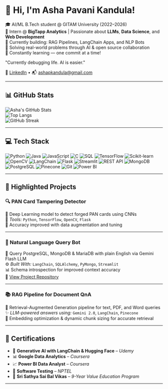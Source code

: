 # 👋 Hi, I'm Asha Pavani Kandula!

🎓 AI/ML B.Tech student @ GITAM University (2022–2026)  
🧠 Intern @ **BigTapp Analytics** | Passionate about **LLMs**, **Data Science**, and **Web Development**  
🚀 Currently building: RAG Pipelines, LangChain Apps, and NLP Bots  
🧾 Solving real-world problems through AI & open source collaboration  
🌱 Constantly learning — one commit at a time!

"Currently debugging life. AI is easier."

🔗 [LinkedIn](https://www.linkedin.com/in/asha-kandula-496a60258) • 📬 [ashapkandula@gmail.com](mailto:ashapkandula@gmail.com)

---


## 📊 GitHub Stats

![Asha's GitHub Stats](https://github-readme-stats.vercel.app/api?username=ashakandula6&show_icons=true&theme=radical)  
![Top Langs](https://github-readme-stats.vercel.app/api/top-langs/?username=ashakandula6&layout=compact&theme=radical)  
![GitHub Streak](https://streak-stats.demolab.com?user=ashakandula6&theme=tokyonight&hide_border=true)

---

## 💻 Tech Stack

![Python](https://img.shields.io/badge/-Python-3776AB?style=flat&logo=python&logoColor=white)
![Java](https://img.shields.io/badge/-Java-007396?style=flat&logo=java&logoColor=white)
![JavaScript](https://img.shields.io/badge/-JavaScript-F7DF1E?style=flat&logo=javascript&logoColor=black)
![C](https://img.shields.io/badge/-C-00599C?style=flat&logo=c&logoColor=white)
![SQL](https://img.shields.io/badge/-SQL-4479A1?style=flat&logo=mysql&logoColor=white) 
![TensorFlow](https://img.shields.io/badge/-TensorFlow-FF6F00?style=flat&logo=tensorflow&logoColor=white)
![Scikit-learn](https://img.shields.io/badge/-Scikit--learn-F7931E?style=flat&logo=scikit-learn&logoColor=white)
![OpenCV](https://img.shields.io/badge/-OpenCV-5C3EE8?style=flat&logo=opencv&logoColor=white)
![LangChain](https://img.shields.io/badge/-LangChain-000000?style=flat&logo=chainlink&logoColor=white)
![Flask](https://img.shields.io/badge/-Flask-000000?style=flat&logo=flask&logoColor=white)
![Streamlit](https://img.shields.io/badge/-Streamlit-FF4B4B?style=flat&logo=streamlit&logoColor=white)
![REST API](https://img.shields.io/badge/-REST%20API-6DB33F?style=flat) 
![MongoDB](https://img.shields.io/badge/-MongoDB-47A248?style=flat&logo=mongodb&logoColor=white)
![PostgreSQL](https://img.shields.io/badge/-PostgreSQL-336791?style=flat&logo=postgresql&logoColor=white)
![Pinecone](https://img.shields.io/badge/-Pinecone-0074F0?style=flat&logo=vector&logoColor=white)
![Git](https://img.shields.io/badge/-Git-F05032?style=flat&logo=git&logoColor=white)
![Power BI](https://img.shields.io/badge/-PowerBI-F2C811?style=flat&logo=powerbi&logoColor=black)

---

## 🚀 Highlighted Projects

### 🔍 PAN Card Tampering Detector  
📄 Deep Learning model to detect forged PAN cards using CNNs  
🔧 *Tools:* `Python`, `TensorFlow`, `OpenCV`, `Flask`  
🧪 Accuracy improved with data augmentation and tuning  

---

### 💬 Natural Language Query Bot  
🧠 Query PostgreSQL, MongoDB & MariaDB with plain English via Gemini Flash LLM  
⚙️ *Built With:* `LangChain`, `SQLAlchemy`, `PyMongo`, `Streamlit`  
📊 Schema introspection for improved context accuracy  
📁 [View Project Repository](https://github.com/ashakandula6/nlq-pipeline)

---

### 📚 RAG Pipeline for Document QnA  
📕 Retrieval-Augmented Generation pipeline for text, PDF, and Word queries  
✨ *LLM-powered answers using:* `Gemini 2.0`, `LangChain`, `Pinecone`  
📎 Embedding optimization & dynamic chunk sizing for accurate retrieval  

---

## 📜 Certifications

- 🧠 **Generative AI with LangChain & Hugging Face** – *Udemy*
- 📊 **Google Data Analytics** – *Coursera*
- 📈 **Power BI Data Analyst** – *Coursera*
- 🧪 **Software Testing** – *NPTEL*
- 🌱 **Sri Sathya Sai Bal Vikas** – *9-Year Value Education Program*

---
